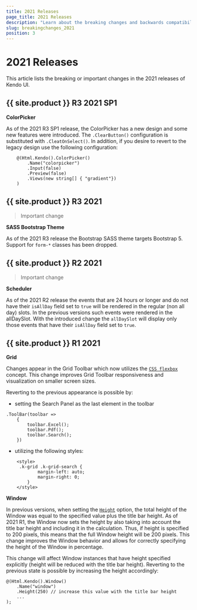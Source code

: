 ```yaml
---
title: 2021 Releases
page_title: 2021 Releases
description: "Learn about the breaking changes and backwards compatibility released by {{ site.product }} in 2021."
slug: breakingchanges_2021
position: 3
---
```


# 2021 Releases

This article lists the breaking or important changes in the 2021 releases of Kendo UI.

## {{ site.product }} R3 2021 SP1

**ColorPicker**

As of the 2021 R3 SP1 release, the ColorPicker has a new design and some new features were introduced. The `.ClearButton()` configuration is substituted with `.CleatOnSelect()`. In addition, if you desire to revert to the legacy design use the following configuration:

```
    @(Html.Kendo().ColorPicker()
        .Name("colorpicker")
        .Input(false)
        .Preview(false)
        .Views(new string[] { "gradient"})
    )
```

## {{ site.product }} R3 2021

> Important change

**SASS Bootstrap Theme**

As of the 2021 R3 release the Bootstrap SASS theme targets Bootstrap 5. Support for `form-*` classes has been dropped.

## {{ site.product }} R2 2021

> Important change

**Scheduler**

As of the 2021 R2 release the events that are 24 hours or longer and do not have their `isAllDay` field set to `true` will be rendered in the regular (non all day) slots. In the previous versions such events were rendered in the allDaySlot. With the introduced change the `allDaySlot` will display only those events that have their `isAllDay` field set to `true`.

## {{ site.product }} R1 2021

**Grid**

Changes appear in the Grid Toolbar which now utilizes the [`CSS flexbox`](https://developer.mozilla.org/en-US/docs/Web/CSS/CSS_Flexible_Box_Layout/Basic_Concepts_of_Flexbox) concept. This change improves Grid Toolbar responsiveness and visualization on smaller screen sizes.

Reverting to the previous appearance is possible by:

- setting the Search Panel as the last element in the toolbar

```
.ToolBar(toolbar =>
    {
        toolbar.Excel();
        toolbar.Pdf();
        toolbar.Search();
    })
```

- utilizing the following styles:

```
    <style>
     .k-grid .k-grid-search {
            margin-left: auto;
            margin-right: 0;
        }
    </style>
```

**Window**

In previous versions, when setting the [`Height`](/api/window) option, the total height of the Window was equal to the specified value plus the title bar height. As of 2021 R1, the Window now sets the height by also taking into account the title bar height and including it in the calculation. Thus, if height is specified to 200 pixels, this means that the full Window height will be 200 pixels. This change improves the Window behavior and allows for correctly specifying the height of the Window in percentage.

This change will affect Window instances that have height specified explicitly (height will be reduced with the title bar height). Reverting to the previous state is possible by increasing the height accordingly:

```
@(Html.Kendo().Window()
    .Name("window")
    .Height(250) // increase this value with the title bar height
    ...
);
```
